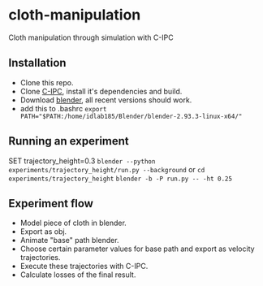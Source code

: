 # cloth-manipulation
Cloth manipulation through simulation with C-IPC

## Installation
* Clone this repo.
* Clone [C-IPC](https://github.com/ipc-sim/Codim-IPC), install it's dependencies and build.
* Download [blender](https://www.blender.org/download/), all recent versions should work.
* add this to .bashrc `export PATH="$PATH:/home/idlab185/Blender/blender-2.93.3-linux-x64/"`


## Running an experiment
SET trajectory_height=0.3
`blender --python experiments/trajectory_height/run.py --background`
or
`cd experiments/trajectory_height`
`blender -b -P run.py -- -ht 0.25`

## Experiment flow
* Model piece of cloth in blender.
* Export as obj.
* Animate "base" path blender.
* Choose certain parameter values for base path and export as velocity trajectories.
* Execute these trajectories with C-IPC.
* Calculate losses of the final result.